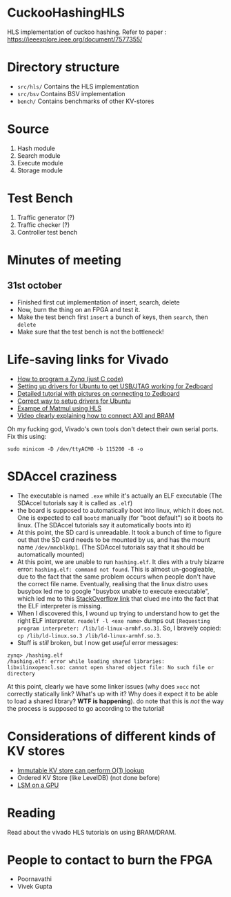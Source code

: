 
# CuckooHashingHLS
HLS implementation of cuckoo hashing. Refer to paper : https://ieeexplore.ieee.org/document/7577355/

# Directory structure
- `src/hls/`  Contains the HLS implementation
- `src/bsv` Contains BSV implementation
- `bench/` Contains benchmarks of other KV-stores

# Source
1. Hash module
2. Search module
3. Execute module
4. Storage module

# Test Bench
1. Traffic generator (?)
2. Traffic checker (?)
3. Controller test bench


# Minutes of meeting

## 31st october
- Finished first cut implementation of insert, search, delete
- Now, burn the thing on an FPGA and test it.
- Make the test bench first `insert` a bunch of keys, then `search`, then `delete`
- Make sure that the test bench is not the bottleneck!


# Life-saving links for Vivado
- [How to program a Zynq (just C code)](http://blog.dev-flow.com/en/8-first-use-of-the-zynq-7000-processor-system-on-a-zynq/)
- [Setting up drivers for Ubuntu to get USB/JTAG working for Zedboard](http://svenand.blogdrives.com/archive/172.html#.VNTZqmjF-Sp)
- [Detailed tutorial with pictures on connecting to Zedboard](https://www.avnet.com/opasdata/d120001/medias/docus/3/SILICA_Xilinx_Zynq_ZedBoard_Vivado_Workshop_ver1.0.pdf)
- [Correct way to setup drivers for Ubuntu](https://www.xilinx.com/support/answers/66440.html)
- [Exampe of Matmul using HLS](https://www.xilinx.com/support/documentation/application_notes/xapp1170-zynq-hls.pdf)
- [Video clearly explaining how to connect AXI and BRAM](https://www.youtube.com/watch?v=BUVbKonhc2w)

Oh my fucking god, Vivado's own tools don't detect their own serial
ports. Fix this using:

```
sudo minicom -D /dev/ttyACM0 -b 115200 -8 -o
```

# SDAccel craziness

- The executable is named `.exe` while it's actually an ELF executable (The SDAccel tutorials say it is called as `.elf`)
- the board is supposed to automatically boot into linux, which it does not. One is expected to call `bootd` manually (for "boot default") so it boots ito linux. (The SDAccel tutorials say it automatically boots into it)
- At this point, the SD card is unreadable. It took a bunch of time to figure out that the SD card needs to be mounted by us, and has the mount name `/dev/mmcblk0p1`. (The SDAccel tutorials say that it should be automatically mounted)
- At this point, we are unable to run `hashing.elf`. It dies with a truly bizarre error: `hashing.elf: command not found`. This is almost un-googleable, due to the fact that the same problem occurs when people don't have the correct file name. Eventually, realising that the linux distro uses busybox led me to google "busybox unable to execute executable", which led me to this [StackOverflow link](https://stackoverflow.com/questions/1562071/how-can-i-find-which-elf-dependency-is-not-fulfilled) that clued me into the fact that the ELF interpreter is missing.
- When I discovered this, I wound up trying to understand how to get the right ELF interpreter. `readelf -l <exe name>` dumps out `[Requesting program interpreter: /lib/ld-linux-armhf.so.3]`. So, I bravely copied: `cp /lib/ld-linux.so.3 /lib/ld-linux-armhf.so.3`.
- Stuff is *still* broken, but I now get *useful* error messages:
```
zynq> /hashing.elf 
/hashing.elf: error while loading shared libraries: libxilinxopencl.so: cannot open shared object file: No such file or directory
```

At this point, clearly we have some linker issues (why does `xocc` not correctly statically link? What's up with it? Why does it expect it to be able to load a shared library? **WTF is happening**). do note that this is _not_ the way the process
is supposed to go according to the tutorial!  

# Considerations of different kinds of KV stores

- [Immutable KV store can perform O(1) lookup](https://discodb.readthedocs.io/en/latest/)
- Ordered KV Store (like LevelDB) (not done before)
- [LSM on a GPU](https://arxiv.org/abs/1707.05354)

# Reading
Read about the vivado HLS tutorials on using BRAM/DRAM.


# People to contact to burn the FPGA
- Poornavathi
- Vivek Gupta
